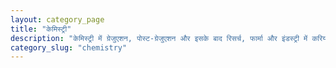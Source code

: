 ```yaml
---
layout: category_page
title: "केमिस्ट्री"
description: "केमिस्ट्री में ग्रेजुएशन, पोस्ट-ग्रेजुएशन और इसके बाद रिसर्च, फार्मा और इंडस्ट्री में करियर के विकल्प।"
category_slug: "chemistry"
---
```

